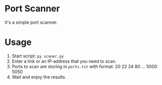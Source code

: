 # Port Scanner

It's a simple port scanner. 

# Usage

1) Start script:
`py scaner.py`
2) Enter a link or an IP-address that you need to scan.
3) Ports to scan are storing in `ports.txt` with format:
    20
    22
    24
    80
    ...
    5000
    5050
5) Wait and enjoy the results.
